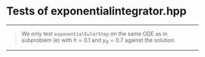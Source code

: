 # Tests of exponentialintegrator.hpp

***
> We only test `exponentialEulerStep` on the same ODE as in subproblem (e) with $h = 0.1$ and $y_0 = 0.7$ against the solution.
***

